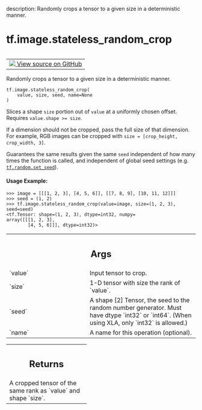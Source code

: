 description: Randomly crops a tensor to a given size in a deterministic manner.

<div itemscope itemtype="http://developers.google.com/ReferenceObject">
<meta itemprop="name" content="tf.image.stateless_random_crop" />
<meta itemprop="path" content="Stable" />
</div>

# tf.image.stateless_random_crop

<!-- Insert buttons and diff -->

<table class="tfo-notebook-buttons tfo-api nocontent" align="left">
<td>
  <a target="_blank" href="https://github.com/tensorflow/tensorflow/blob/r2.4/tensorflow/python/ops/random_ops.py#L395-L445">
    <img src="https://www.tensorflow.org/images/GitHub-Mark-32px.png" />
    View source on GitHub
  </a>
</td>
</table>



Randomly crops a tensor to a given size in a deterministic manner.

<pre class="devsite-click-to-copy prettyprint lang-py tfo-signature-link">
<code>tf.image.stateless_random_crop(
    value, size, seed, name=None
)
</code></pre>



<!-- Placeholder for "Used in" -->

Slices a shape `size` portion out of `value` at a uniformly chosen offset.
Requires `value.shape >= size`.

If a dimension should not be cropped, pass the full size of that dimension.
For example, RGB images can be cropped with
`size = [crop_height, crop_width, 3]`.

Guarantees the same results given the same `seed` independent of how many
times the function is called, and independent of global seed settings (e.g.
<a href="../../tf/random/set_seed.md"><code>tf.random.set_seed</code></a>).

#### Usage Example:



```
>>> image = [[[1, 2, 3], [4, 5, 6]], [[7, 8, 9], [10, 11, 12]]]
>>> seed = (1, 2)
>>> tf.image.stateless_random_crop(value=image, size=(1, 2, 3), seed=seed)
<tf.Tensor: shape=(1, 2, 3), dtype=int32, numpy=
array([[[1, 2, 3],
        [4, 5, 6]]], dtype=int32)>
```

<!-- Tabular view -->
 <table class="responsive fixed orange">
<colgroup><col width="214px"><col></colgroup>
<tr><th colspan="2"><h2 class="add-link">Args</h2></th></tr>

<tr>
<td>
`value`
</td>
<td>
Input tensor to crop.
</td>
</tr><tr>
<td>
`size`
</td>
<td>
1-D tensor with size the rank of `value`.
</td>
</tr><tr>
<td>
`seed`
</td>
<td>
A shape [2] Tensor, the seed to the random number generator. Must have
dtype `int32` or `int64`. (When using XLA, only `int32` is allowed.)
</td>
</tr><tr>
<td>
`name`
</td>
<td>
A name for this operation (optional).
</td>
</tr>
</table>



<!-- Tabular view -->
 <table class="responsive fixed orange">
<colgroup><col width="214px"><col></colgroup>
<tr><th colspan="2"><h2 class="add-link">Returns</h2></th></tr>
<tr class="alt">
<td colspan="2">
A cropped tensor of the same rank as `value` and shape `size`.
</td>
</tr>

</table>

